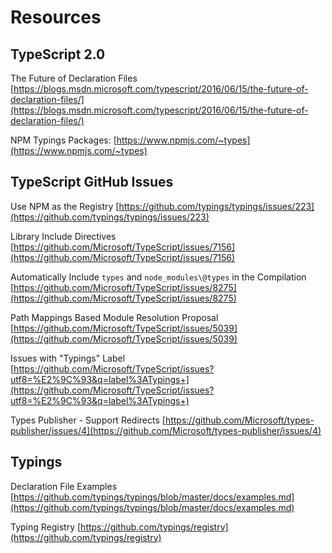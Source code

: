 
# Resources

## TypeScript 2.0

The Future of Declaration Files
[https://blogs.msdn.microsoft.com/typescript/2016/06/15/the-future-of-declaration-files/](https://blogs.msdn.microsoft.com/typescript/2016/06/15/the-future-of-declaration-files/)

NPM Typings Packages:
[https://www.npmjs.com/~types](https://www.npmjs.com/~types)

## TypeScript GitHub Issues

Use NPM as the Registry
[https://github.com/typings/typings/issues/223](https://github.com/typings/typings/issues/223)

Library Include Directives
[https://github.com/Microsoft/TypeScript/issues/7156](https://github.com/Microsoft/TypeScript/issues/7156)

Automatically Include `types` and `node_modules\@types` in the Compilation
[https://github.com/Microsoft/TypeScript/issues/8275](https://github.com/Microsoft/TypeScript/issues/8275)

Path Mappings Based Module Resolution Proposal
[https://github.com/Microsoft/TypeScript/issues/5039](https://github.com/Microsoft/TypeScript/issues/5039)

Issues with "Typings" Label
[https://github.com/Microsoft/TypeScript/issues?utf8=%E2%9C%93&q=label%3ATypings+](https://github.com/Microsoft/TypeScript/issues?utf8=%E2%9C%93&q=label%3ATypings+)

Types Publisher - Support Redirects
[https://github.com/Microsoft/types-publisher/issues/4](https://github.com/Microsoft/types-publisher/issues/4)

## Typings

Declaration File Examples
[https://github.com/typings/typings/blob/master/docs/examples.md](https://github.com/typings/typings/blob/master/docs/examples.md)

Typing Registry
[https://github.com/typings/registry](https://github.com/typings/registry)
